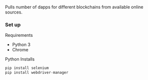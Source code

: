 Pulls number of dapps for different blockchains from available online sources.

### Set up

Requirements
- Python 3
- Chrome

Python Installs
``` python
pip install selenium
pip install webdriver-manager
```